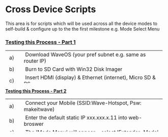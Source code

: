 
# Cross Device Scripts

This area is for scripts which will be used across all the device modes to self-build & configure up to the the first milestone e.g. Mode Select Menu

<h3 id="mcetoc_1cbbregpq4"><!-- pagebreak --></h3>
<h3><span style="text-decoration: underline;"><strong>Testing this Process - Part 1</strong></span></h3>
<table style="height: 103px; width: 494px;">
  <tbody>
    <tr>
      <td style="width: 35px;">&nbsp;a)</td>
      <td style="width: 445px;">&nbsp;Download WaveOS (your&nbsp;pref subnet e.g. same as router IP)</td>
    </tr>
    <tr>
      <td style="width: 35px;">&nbsp;b)</td>
      <td style="width: 445px;">&nbsp;Burn to SD Card with Win32 Disk Imager</td>
    </tr>
    <tr>
      <td style="width: 35px;">&nbsp;c)</td>
      <td style="width: 445px;">&nbsp;Insert HDMI (display) &amp; Ethernet (internet), Micro SD &amp; PS</td>
    </tr>
    <tr>
      <td style="width: 35px;">&nbsp;d)</td>
      <td style="width: 445px;">&nbsp;Installation takes &gt;30min !</td>
    </tr>
  </tbody>
</table>
<p><span style="text-decoration: underline;"><strong>Testing this Process - Part 2</strong></span></p>
<table style="height: 103px; width: 494px;">
  <tbody>
    <tr>
      <td style="width: 35px;">&nbsp;a)&nbsp;</td>
      <td style="width: 445px;">&nbsp;Connect&nbsp;your Mobile&nbsp;(SSID:Wave-Hotspot, Psw: makeitwave)</td>
    </tr>
    <tr>
      <td style="width: 35px;">&nbsp;b)</td>
      <td style="width: 445px;">&nbsp;Enter&nbsp;the default static IP xxx.xxx.x.11 into web-broswer</td>
    </tr>
    <tr>
      <td style="width: 35px;">&nbsp;c)&nbsp;</td>
      <td style="width: 445px;">&nbsp;The 'Mode Menu' will appear - select 'Extender-Mode'</td>
    </tr>
    <tr>
      <td style="width: 35px;">&nbsp;d)</td>
      <td style="width: 445px;">&nbsp;&gt;1 hour&nbsp;later device will be an&nbsp;Extender - Enjoy</td>
    </tr>
  </tbody>
</table>
<p>&nbsp;</p>
